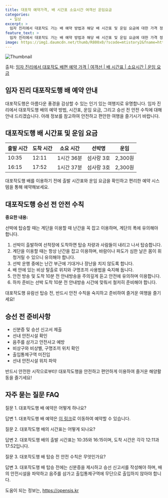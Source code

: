 ```yaml
---
title: 대포작 예약가격, 배 시간표 소요시간 여객선 운임요금
categories:
  - 일상
excerpt: >
  임자 진리에서 대포작도 가는 배 예약 방법과 해당 배 시간표 및 운임 요금에 대한 가격 정보를 안내 드리겠습니다. 안전하고 재밋는 대포작도행 여행을 위해 아래 정보 참고하시기 바랍니다. 대포작도행 배편 예약하기 👈 클릭임자 진리에서 대포작도행 배 시간표출발 시간도착 시간소요 시간선박명요금10:3512:111시간 36분섬사랑 3호2,300원16:1517:521시간 37분섬사랑 3호2,300원대포작도행 배편 예약하기 👈 클릭임자 진리에서 대포작도행 여객선 탑승 시 이용수칙임자 진리에서 대포작도행 배 출항시간을 확인하고 출항 시간에 맞춰 매표소로 가서 충분한 여유시간을 갖도록 합니다. 중요한 내용: 선박에 탑승할 때는 계단을 이용할 때 난간을 꼭 잡고 이용하며, 계단의 폭에 유의해야 합니다. 1) 선박이 출발..
feature_text: >
  임자 진리에서 대포작도 가는 배 예약 방법과 해당 배 시간표 및 운임 요금에 대한 가격 정보를 안내 드리겠습니다. 안전하고 재밋는 대포작도행 여행을 위해 아래 정보 참고하시기 바랍니다. 대포작도행 배편 예약하기 👈 클릭임자 진리에서 대포작도행 배 시간표출발 시간도착 시간소요 시간선박명요금10:3512:111시간 36분섬사랑 3호2,300원16:1517:521시간 37분섬사랑 3호2,300원대포작도행 배편 예약하기 👈 클릭임자 진리에서 대포작도행 여객선 탑승 시 이용수칙임자 진리에서 대포작도행 배 출항시간을 확인하고 출항 시간에 맞춰 매표소로 가서 충분한 여유시간을 갖도록 합니다. 중요한 내용: 선박에 탑승할 때는 계단을 이용할 때 난간을 꼭 잡고 이용하며, 계단의 폭에 유의해야 합니다. 1) 선박이 출발..
image: https://img1.daumcdn.net/thumb/R800x0/?scode=mtistory2&fname=https%3A%2F%2Fblog.kakaocdn.net%2Fdn%2FAsWWA%2FbtsHDLsiaWQ%2F7nVKvQWfZmHbrXZGlcvI01%2Fimg.webp
---
```


![Thumbnail](https://img1.daumcdn.net/thumb/R800x0/?scode=mtistory2&fname=https%3A%2F%2Fblog.kakaocdn.net%2Fdn%2FAsWWA%2FbtsHDLsiaWQ%2F7nVKvQWfZmHbrXZGlcvI01%2Fimg.webp)

<p>출처: <a href="https://opensis.kr/entry/%EC%9E%84%EC%9E%90-%EC%A7%84%EB%A6%AC%EC%97%90%EC%84%9C-%EB%8C%80%ED%8F%AC%EC%9E%91%EB%8F%84-%EB%B0%B0%ED%8E%B8-%EC%98%88%EC%95%BD-%EA%B0%80%EA%B2%A9-%EC%97%AC%EA%B0%9D%EC%84%A0-%EB%B0%B0-%EC%8B%9C%EA%B0%84%ED%91%9C-%EC%86%8C%EC%9A%94%EC%8B%9C%EA%B0%84-%EC%9A%B4%EC%9E%84-%EC%9A%94%EA%B8%88" rel="dofollow">임자 진리에서 대포작도 배편 예약 가격 | 여객선 | 배 시간표 | 소요시간 | 운임 요금</a> </p>

## 임자 진리 대포작도행 배 예약 안내

대포작도행은 아름다운 풍경을 감상할 수 있는 인기 있는 여행지로 유명합니다. 임자 진리에서 대포작도행 배의 예약 방법, 시간표, 운임 요금,
그리고 승선 전 안전 수칙에 대해 안내 드리겠습니다. 아래 정보를 참고하여 안전하고 편안한 여행을 즐기시기 바랍니다.

## 대포작도행 배 시간표 및 운임 요금

**출발 시간** | **도착 시간** | **소요 시간** | **선박명** | **운임**  
---|---|---|---|---  
10:35 | 12:11 | 1시간 36분 | 섬사랑 3호 | 2,300원  
16:15 | 17:52 | 1시간 37분 | 섬사랑 3호 | 2,300원  
  
대포작도행 배를 이용하기 전에 출발 시간표와 운임 요금을 확인하고 편리한 예약 시스템을 통해 예약해보세요.

## 대포작도행 승선 전 안전 수칙

**중요한 내용:**

선박에 탑승할 때는 계단을 이용할 때 난간을 꼭 잡고 이용하며, 계단의 폭에 유의해야 합니다.

  1. 선박이 출발하여 선착장에 도착하면 탑승 차량과 사람들이 내리고 나서 탑승합니다.
  2. 계단을 이용할 때는 항상 난간을 잡고 이용하며, 바람이나 파도가 심한 날은 몸이 휘청거릴 수 있으니 유의해야 합니다.
  3. 선박 운행 중에는 난간 부근에 기대거나 장난을 치지 않도록 합니다.
  4. 배 안에 있는 비상 탈출로 위치와 구명조끼 사용법을 숙지해 둡니다.
  5. 안전 방송 및 도착 10분 전 안내방송을 주의깊게 듣고 안전에 유의하며 이용합니다.
  6. 하차 준비는 선박 도착 10분 전 안내방송 시간에 맞춰서 철저히 준비해야 합니다.

대포작도행 유람선 탑승 전, 반드시 안전 수칙을 숙지하고 준비하여 즐거운 여행을 즐기세요!

## 승선 전 준비사항

  * 신분증 및 승선 신고서 제출
  * 선내 안전시설 확인
  * 음주를 삼가고 안전사고 예방
  * 비상구와 비상벨, 구명조끼 위치 확인
  * 출입통제구역 미진입
  * 선내 안전시설 위치 파악

반드시 안전한 시작으로부터! 대포작도행을 안전하고 편안하게 이용하여 즐거운 해양활동을 즐기세요!

## 자주 묻는 질문 FAQ

질문 1. 대포작도행 배 예약은 어떻게 하나요?

답변 1. 대포작도행 배 예약은 [이 링크](https://opensis.kr/entry/%EC%9E%84%EC%9E%90-%EC%A7%84%EB%A6%AC%EC%97%90%EC%84%9C-%EB%8C%80%ED%8F%AC%EC%9E%91%EB%8F%84-%EB%B0%B0%ED%8E%B8-%EC%98%88%EC%95%BD-%EA%B0%80%EA%B2%A9-%EC%97%AC%EA%B0%9D%EC%84%A0-%EB%B0%B0-%EC%8B%9C%EA%B0%84%ED%91%9C-%EC%86%8C%EC%9A%94%EC%8B%9C%EA%B0%84-%EC%9A%B4%EC%9E%84-%EC%9A%94%EA%B8%88)로 이동하여 예약할 수 있습니다.

질문 2. 대포작도행 배의 시간표는 어떻게 되나요?

답변 2. 대포작도행 배의 출발 시간표는 10:35와 16:15이며, 도착 시간은 각각 12:11과 17:52입니다.

질문 3. 대포작도행 배 탑승 전 안전 수칙은 무엇인가요?

답변 3. 대포작도행 배 탑승 전에는 신분증을 제시하고 승선 신고서를 작성해야 하며, 배의 안전시설을 파악하고 음주를 삼가고 출입통제구역에
무단으로 출입하지 않아야 합니다.

 

도움이 되는 정보는, <a href="https://opensis.kr" rel="dofollow">https://opensis.kr</a>


